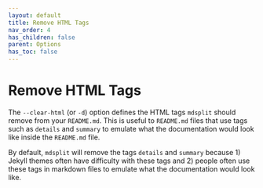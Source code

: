 ```yaml
---
layout: default
title: Remove HTML Tags
nav_order: 4
has_children: false
parent: Options
has_toc: false
---
```

# Remove HTML Tags

The `--clear-html` (or `-d`) option defines the HTML tags `mdsplit` should remove from your `README.md`. This is useful to `README.md` files that use tags such as `details` and `summary` to emulate what the documentation would look like inside the `README.md` file.  

By default, `mdsplit` will remove the tags `details` and `summary` because 1) Jekyll themes often have difficulty with these tags and 2) people often use these tags in markdown files to emulate what the documentation would look like.  




<!-- Generated with mdsplit: https://github.com/alandefreitas/mdsplit -->
